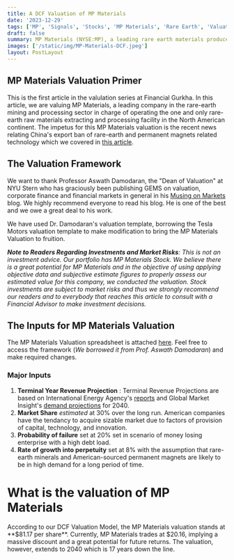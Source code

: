 ```yaml
---
title: A DCF Valuation of MP Materials
date: '2023-12-29'
tags: ['MP', 'Signals', 'Stocks', 'MP Materials', 'Rare Earth', 'Valuation']
draft: false
summary: MP Materials (NYSE:MP), a leading rare earth materials producer in the Western Hemisphere,has impressively grown their revenue since going public in 2020. MP's stock is up 10% since the ban notice came public. MP Materials operates the only active rare earth mining and processing site of scale in North America. The company recently began producing NdPr which are the core ingredients for manufacturing permanent magnets.
images: ['/static/img/MP-Materials-DCF.jpeg']
layout: PostLayout
---
```


<TOCInline toc={props.toc} asDisclosure toHeading={3} />

## MP Materials Valuation Primer

This is the first article in the valulation series at Financial Gurkha. In this article, we are valuing MP Materials, a leading company in the rare-earth mining and processing sector in charge of operating the one and only rare-earth raw materials extracting and processing facility in the North American continent. The impetus for this MP Materials valuation is the recent news relating China's export ban of rare-earth and permanent magnets related technology which we covered in [this article](https://financialgurkha.com/blog/china-rare-earth-tech-export-ban-helps-mp-materials-stock).

## The Valuation Framework

We want to thank Professor Aswath Damodaran, the "Dean of Valuation" at NYU Stern who has graciously been publishing GEMS on valuation, corporate finance and financial markets in general in his [Musing on Markets](https://aswathdamodaran.blogspot.com) blog. We highly recommend everyone to read his blog. He is one of the best and we owe a great deal to his work.

We have used Dr. Damodaran's valuation template, borrowing the Tesla Motors valuation template to make modification to bring the MP Materials Valuation to fruition.

_**Note to Readers Regarding Investments and Market Risks**: This is not an investment advice. Our portfolio has MP Materials Stock. We believe there is a great potential for MP Materials and in the objective of using applying objective data and subjective estimate figures to properly assess our estimated value for this company, we conducted the valuation. Stock investments are subject to market risks and thus we strongly recommend our readers and to everybody that reaches this article to consult with a Financial Advisor to make investment decisions._

## The Inputs for MP Materials Valuation

The MP Materials Valuation spreadsheet is attached [here](/static/files/mp-valuation-december-2023.xlsx). Feel free to access the framework (_We borrowed it from Prof. Aswath Damodaran_) and make required changes.

### Major Inputs

1. **Terminal Year Revenue Projection** : Terminal Revenue Projections are based on International Energy Agency's [reports](https://www.iea.org/reports/the-role-of-critical-minerals-in-clean-energy-transitions/executive-summary) and Global Market Insight's [demand projections](https://www.gminsights.com/industry-analysis/rare-earth-metals-market) for 2040.
2. **Market Share** _estimated_ at 30% over the long run. American companies have the tendancy to acquire sizable market due to factors of provision of capital, technology, and innovation.
3. **Probability of failure** set at 20% set in scenario of money losing enterprise with a high debt load.
4. **Rate of growth into perpetuity** set at 8% with the assumption that rare-earth minerals and American-sourced permanent magnets are likely to be in high demand for a long period of time.

# What is the valuation of MP Materials

According to our DCF Valuation Model, the MP Materials valuation stands at \*\*$81.17 per share\*\*. Currently, MP Materials trades at \$20.16, implying a massive discount and a great potential for future returns. The valuation, however, extends to 2040 which is 17 years down the line.
